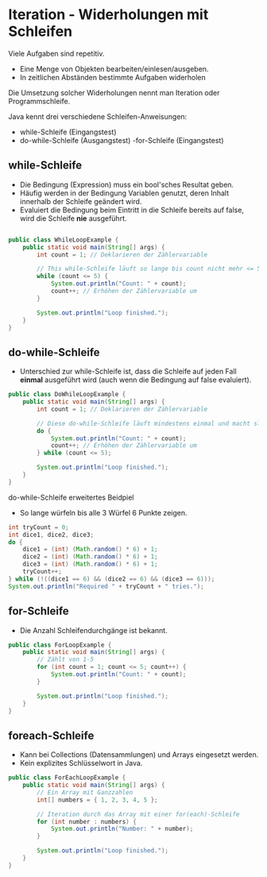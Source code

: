 # Iteration - Widerholungen mit Schleifen 
Viele Aufgaben sind repetitiv. 
- Eine Menge von Objekten bearbeiten/einlesen/ausgeben. 
- In zeitlichen Abständen bestimmte Aufgaben widerholen 

Die Umsetzung solcher Widerholungen nennt man Iteration oder Programmschleife. 

Java kennt drei verschiedene Schleifen-Anweisungen:
- while-Schleife (Eingangstest)
- do-while-Schleife (Ausgangstest)
-for-Schleife (Eingangstest)

## while-Schleife
- Die Bedingung (Expression) muss ein bool'sches Resultat geben. 
- Häufig werden in der Bedingung Variablen genutzt, deren Inhalt innerhalb der Schleife geändert wird.
- Evaluiert die Bedingung beim Eintritt in die Schleife bereits auf false, wird die Schleife **nie** ausgeführt.
```java

public class WhileLoopExample {
    public static void main(String[] args) {
        int count = 1; // Deklarieren der Zählervariable

        // This while-Schleife läuft so lange bis count nicht mehr <= 5 ist
        while (count <= 5) {
            System.out.println("Count: " + count);
            count++; // Erhöhen der Zählervariable um
        }

        System.out.println("Loop finished.");
    }
}
```
## do-while-Schleife 
- Unterschied zur while-Schleife ist, dass die Schleife auf jeden Fall **einmal** ausgeführt wird (auch wenn die Bedingung auf false evaluiert). 
```java
public class DoWhileLoopExample {
    public static void main(String[] args) {
        int count = 1; // Deklarieren der Zählervariable

        // Diese do-while-Schleife läuft mindestens einmal und macht slange weiter bis count nicht mehr <= 5 ist
        do {
            System.out.println("Count: " + count);
            count++; // Erhöhen der Zählervariable um 
        } while (count <= 5);

        System.out.println("Loop finished.");
    }
}
```

do-while-Schleife erweitertes Beidpiel
- So lange würfeln bis alle 3 Würfel 6 Punkte zeigen. 
```java
int tryCount = 0;
int dice1, dice2, dice3;
do {
    dice1 = (int) (Math.random() * 6) + 1;
    dice2 = (int) (Math.random() * 6) + 1;
    dice3 = (int) (Math.random() * 6) + 1;
    tryCount++;
} while (!((dice1 == 6) && (dice2 == 6) && (dice3 == 6)));
System.out.println("Required " + tryCount + " tries."); 
```

## for-Schleife
- Die Anzahl Schleifendurchgänge ist bekannt.
```java
public class ForLoopExample {
    public static void main(String[] args) {
        // Zählt von 1-5
        for (int count = 1; count <= 5; count++) {
            System.out.println("Count: " + count);
        }

        System.out.println("Loop finished.");
    }
}
```
## foreach-Schleife
- Kann bei Collections (Datensammlungen) und Arrays eingesetzt werden.
- Kein explizites Schlüsselwort in Java. 
```java
public class ForEachLoopExample {
    public static void main(String[] args) {
        // Ein Array mit Ganzzahlen
        int[] numbers = { 1, 2, 3, 4, 5 };

        // Iteration durch das Array mit einer for(each)-Schleife
        for (int number : numbers) {
            System.out.println("Number: " + number);
        }

        System.out.println("Loop finished.");
    }
}
```

